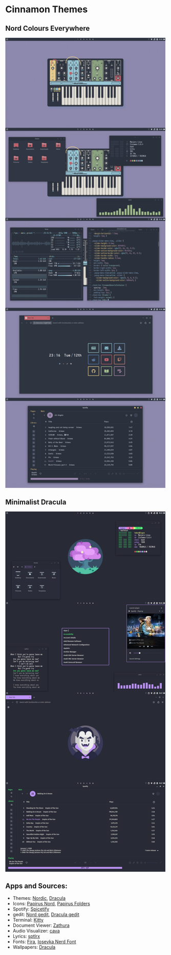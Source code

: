 # Cinnamon Themes

## Nord Colours Everywhere

<img src="screenshots/screenshot-2.png" width="500px"> 

<br/>

## Minimalist Dracula

<img src="screenshots/Screenshot-dracula.png" width="500px"> 

<br/>

## Apps and Sources:
- Themes: [Nordic](https://www.pling.com/s/Cinnamon/p/1267246), [Dracula](https://www.pling.com/s/Cinnamon/p/1687249)
- Icons: [Papirus Nord](https://github.com/Adapta-Projects/Papirus-Nord), [Papirus Folders](https://github.com/PapirusDevelopmentTeam/papirus-folders)
- Spotify: [Spicetify](https://github.com/spicetify)
- gedit: [Nord gedit](https://github.com/arcticicestudio/nord-gedit), [Dracula gedit](https://github.com/dracula/gedit)
- Terminal: [Kitty](https://github.com/kovidgoyal/kitty)
- Document Viewer: [Zathura](https://github.com/pwmt/zathura)
- Audio Visualizer: [cava](https://github.com/karlstav/cava)
- Lyrics: [sptlrx](https://github.com/raitonoberu/sptlrx)
- Fonts: [Fira](https://github.com/mozilla/Fira), [Iosevka Nerd Font](https://github.com/ryanoasis/nerd-fonts)
- Wallpapers: [Dracula](https://github.com/aynp/dracula-wallpapers)
